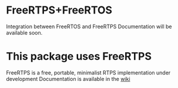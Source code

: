 # FreeRTPS+FreeRTOS
Integration between FreeRTOS and FreeRTPS
Documentation will be available soon.

# This package uses FreeRTPS
FreeRTPS is a free, portable, minimalist RTPS implementation under development
Documentation is available in the [wiki](https://github.com/ros2/freertps/wiki)
